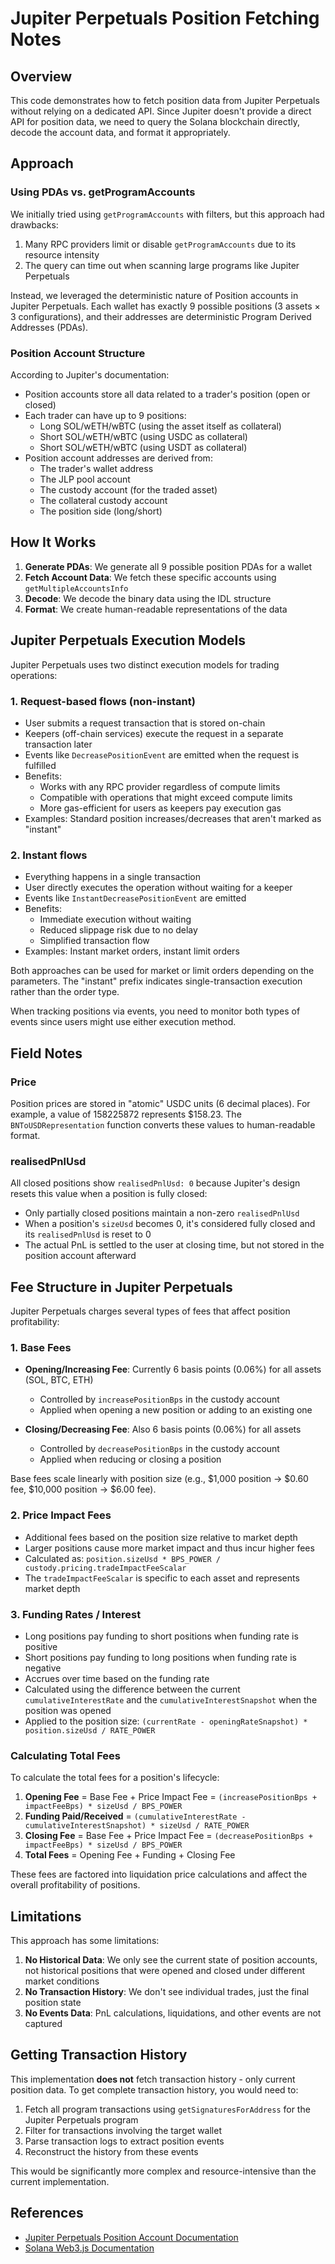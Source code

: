 # Jupiter Perpetuals Position Fetching Notes

## Overview

This code demonstrates how to fetch position data from Jupiter Perpetuals without relying on a dedicated API. Since Jupiter doesn't provide a direct API for position data, we need to query the Solana blockchain directly, decode the account data, and format it appropriately.

## Approach

### Using PDAs vs. getProgramAccounts

We initially tried using `getProgramAccounts` with filters, but this approach had drawbacks:

1. Many RPC providers limit or disable `getProgramAccounts` due to its resource intensity
2. The query can time out when scanning large programs like Jupiter Perpetuals

Instead, we leveraged the deterministic nature of Position accounts in Jupiter Perpetuals. Each wallet has exactly 9 possible positions (3 assets × 3 configurations), and their addresses are deterministic Program Derived Addresses (PDAs).

### Position Account Structure

According to Jupiter's documentation:
- Position accounts store all data related to a trader's position (open or closed)
- Each trader can have up to 9 positions:
  - Long SOL/wETH/wBTC (using the asset itself as collateral)
  - Short SOL/wETH/wBTC (using USDC as collateral)
  - Short SOL/wETH/wBTC (using USDT as collateral)
- Position account addresses are derived from:
  - The trader's wallet address
  - The JLP pool account
  - The custody account (for the traded asset)
  - The collateral custody account
  - The position side (long/short)

## How It Works

1. **Generate PDAs**: We generate all 9 possible position PDAs for a wallet
2. **Fetch Account Data**: We fetch these specific accounts using `getMultipleAccountsInfo`
3. **Decode**: We decode the binary data using the IDL structure
4. **Format**: We create human-readable representations of the data

## Jupiter Perpetuals Execution Models

Jupiter Perpetuals uses two distinct execution models for trading operations:

### 1. Request-based flows (non-instant)
- User submits a request transaction that is stored on-chain
- Keepers (off-chain services) execute the request in a separate transaction later
- Events like `DecreasePositionEvent` are emitted when the request is fulfilled
- Benefits:
  - Works with any RPC provider regardless of compute limits
  - Compatible with operations that might exceed compute limits
  - More gas-efficient for users as keepers pay execution gas
- Examples: Standard position increases/decreases that aren't marked as "instant"

### 2. Instant flows
- Everything happens in a single transaction
- User directly executes the operation without waiting for a keeper
- Events like `InstantDecreasePositionEvent` are emitted
- Benefits:
  - Immediate execution without waiting
  - Reduced slippage risk due to no delay
  - Simplified transaction flow
- Examples: Instant market orders, instant limit orders

Both approaches can be used for market or limit orders depending on the parameters. The "instant" prefix indicates single-transaction execution rather than the order type.

When tracking positions via events, you need to monitor both types of events since users might use either execution method.

## Field Notes

### Price

Position prices are stored in "atomic" USDC units (6 decimal places). For example, a value of 158225872 represents $158.23. The `BNToUSDRepresentation` function converts these values to human-readable format.

### realisedPnlUsd

All closed positions show `realisedPnlUsd: 0` because Jupiter's design resets this value when a position is fully closed:

- Only partially closed positions maintain a non-zero `realisedPnlUsd`
- When a position's `sizeUsd` becomes 0, it's considered fully closed and its `realisedPnlUsd` is reset to 0
- The actual PnL is settled to the user at closing time, but not stored in the position account afterward

## Fee Structure in Jupiter Perpetuals

Jupiter Perpetuals charges several types of fees that affect position profitability:

### 1. Base Fees

- **Opening/Increasing Fee**: Currently 6 basis points (0.06%) for all assets (SOL, BTC, ETH)
  - Controlled by `increasePositionBps` in the custody account
  - Applied when opening a new position or adding to an existing one

- **Closing/Decreasing Fee**: Also 6 basis points (0.06%) for all assets
  - Controlled by `decreasePositionBps` in the custody account
  - Applied when reducing or closing a position

Base fees scale linearly with position size (e.g., $1,000 position → $0.60 fee, $10,000 position → $6.00 fee).

### 2. Price Impact Fees

- Additional fees based on the position size relative to market depth
- Larger positions cause more market impact and thus incur higher fees
- Calculated as: `position.sizeUsd * BPS_POWER / custody.pricing.tradeImpactFeeScalar`
- The `tradeImpactFeeScalar` is specific to each asset and represents market depth

### 3. Funding Rates / Interest

- Long positions pay funding to short positions when funding rate is positive
- Short positions pay funding to long positions when funding rate is negative
- Accrues over time based on the funding rate
- Calculated using the difference between the current `cumulativeInterestRate` and the `cumulativeInterestSnapshot` when the position was opened
- Applied to the position size: `(currentRate - openingRateSnapshot) * position.sizeUsd / RATE_POWER`

### Calculating Total Fees

To calculate the total fees for a position's lifecycle:

1. **Opening Fee** = Base Fee + Price Impact Fee = `(increasePositionBps + impactFeeBps) * sizeUsd / BPS_POWER`
2. **Funding Paid/Received** = `(cumulativeInterestRate - cumulativeInterestSnapshot) * sizeUsd / RATE_POWER`
3. **Closing Fee** = Base Fee + Price Impact Fee = `(decreasePositionBps + impactFeeBps) * sizeUsd / BPS_POWER`
4. **Total Fees** = Opening Fee + Funding + Closing Fee

These fees are factored into liquidation price calculations and affect the overall profitability of positions.

## Limitations

This approach has some limitations:

1. **No Historical Data**: We only see the current state of position accounts, not historical positions that were opened and closed under different market conditions
2. **No Transaction History**: We don't see individual trades, just the final position state
3. **No Events Data**: PnL calculations, liquidations, and other events are not captured

## Getting Transaction History

This implementation **does not** fetch transaction history - only current position data. To get complete transaction history, you would need to:

1. Fetch all program transactions using `getSignaturesForAddress` for the Jupiter Perpetuals program
2. Filter for transactions involving the target wallet
3. Parse transaction logs to extract position events
4. Reconstruct the history from these events

This would be significantly more complex and resource-intensive than the current implementation.

## References

- [Jupiter Perpetuals Position Account Documentation](https://dev.jup.ag/docs/perp-api/position-account)
- [Solana Web3.js Documentation](https://solana-labs.github.io/solana-web3.js/) 